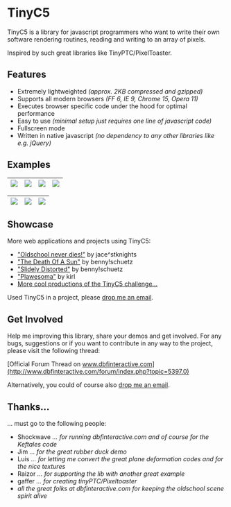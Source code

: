 # TinyC5 #

TinyC5 is a library for javascript programmers who want to write their own software rendering routines, reading and writing to an array of pixels.

Inspired by such great libraries like TinyPTC/PixelToaster.

## Features ##

  * Extremely lightweighted _(approx. 2KB compressed and gzipped)_
  * Supports all modern browsers _(FF 6, IE 9, Chrome 15, Opera 11)_
  * Executes browser specific code under the hood for optimal performance
  * Easy to use _(minimal setup just requires one line of javascript code)_
  * Fullscreen mode
  * Written in native javascript _(no dependency to any other libraries like e.g. jQuery)_

## Examples ##

| [![](http://www.dbfinteractive.com/adminteam/benny/TinyC5/examples/scr-ex-01.jpg)](http://www.dbfinteractive.com/adminteam/benny/TinyC5/examples/Example01.html) | [![](http://www.dbfinteractive.com/adminteam/benny/TinyC5/examples/scr-ex-02.jpg)](http://www.dbfinteractive.com/adminteam/benny/TinyC5/examples/Example02.html) | [![](http://www.dbfinteractive.com/adminteam/benny/TinyC5/examples/scr-ex-03.jpg)](http://www.dbfinteractive.com/adminteam/benny/TinyC5/examples/Example03.html) | [![](http://www.dbfinteractive.com/adminteam/benny/TinyC5/examples/scr-ex-04.jpg)](http://www.dbfinteractive.com/adminteam/benny/TinyC5/examples/Example04.html) |
|:-----------------------------------------------------------------------------------------------------------------------------------------------------------------|:-----------------------------------------------------------------------------------------------------------------------------------------------------------------|:-----------------------------------------------------------------------------------------------------------------------------------------------------------------|:-----------------------------------------------------------------------------------------------------------------------------------------------------------------|

| [![](http://www.dbfinteractive.com/adminteam/benny/TinyC5/examples/scr-ex-05.jpg)](http://www.dbfinteractive.com/adminteam/benny/TinyC5/examples/Example05.html) | [![](http://www.dbfinteractive.com/adminteam/benny/TinyC5/examples/scr-ex-06.jpg)](http://www.dbfinteractive.com/adminteam/benny/TinyC5/examples/Example06.html) | [![](http://www.dbfinteractive.com/adminteam/benny/TinyC5/examples/scr-ex-07.jpg)](http://www.dbfinteractive.com/adminteam/benny/TinyC5/examples/Example07.html) |
|:-----------------------------------------------------------------------------------------------------------------------------------------------------------------|:-----------------------------------------------------------------------------------------------------------------------------------------------------------------|:-----------------------------------------------------------------------------------------------------------------------------------------------------------------|

## Showcase ##

More web applications and projects using TinyC5:

  * ["Oldschool never dies!"](http://stknights.free.fr/html5/dbf_tinyc5/) by jace^stknights
  * ["The Death Of A Sun"](http://www.bennyschuetz.com/2011/the-death-of-a-sun/) by benny!schuetz
  * ["Slidely Distorted"](http://www.bennyschuetz.com/2011/slidely-distorted/) by benny!schuetz
  * ["Plawesoma"](http://kirl.nl/plasmaScript/playMe.html) by kirl
  * [More cool productions of the TinyC5 challenge...](http://www.dbfinteractive.com/forum/index.php?topic=5511.0)

Used TinyC5 in a project, please [drop me an email](http://www.bennyschuetz.com/#/imprint/).

## Get Involved ##

Help me improving this library, share your demos and get involved. For any bugs, suggestions or if you want to contribute in any way to the project, please visit the following thread:

[Official Forum Thread on www.dbfinteractive.com](http://www.dbfinteractive.com/forum/index.php?topic=5397.0)

Alternatively, you could of course also [drop me an email](http://www.bennyschuetz.com/#/imprint/).

## Thanks... ##

... must go to the following people:

  * Shockwave _... for running dbfinteractive.com and of course for the Keftales code_
  * Jim _... for the great rubber duck demo_
  * Luis _... for letting me convert the great plane deformation codes and for the nice textures_
  * Raizor _... for supporting the lib with another great example_
  * gaffer _... for creating tinyPTC/Pixeltoaster_
  * _all the great folks at dbfinteractive.com for keeping the oldschool scene spirit alive_